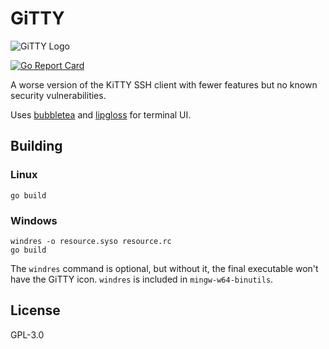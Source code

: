 # GiTTY
![GiTTY Logo](gitty.ico)

[![Go Report Card](https://goreportcard.com/badge/github.com/LetUsFlow/GiTTY)](https://goreportcard.com/report/github.com/LetUsFlow/GiTTY)

A worse version of the KiTTY SSH client with fewer features but no known security vulnerabilities.

Uses [bubbletea](https://github.com/charmbracelet/bubbletea) and [lipgloss](https://github.com/charmbracelet/lipgloss) for terminal UI.

## Building

### Linux
```
go build
```

### Windows
```
windres -o resource.syso resource.rc
go build
```
The `windres` command is optional, but without it, the final executable won't have the GiTTY icon. `windres` is included in `mingw-w64-binutils`.

## License
GPL-3.0
